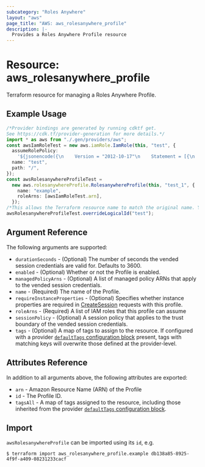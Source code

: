 ```yaml
---
subcategory: "Roles Anywhere"
layout: "aws"
page_title: "AWS: aws_rolesanywhere_profile"
description: |-
  Provides a Roles Anywhere Profile resource
---
```


# Resource: aws\_rolesanywhere\_profile

Terraform resource for managing a Roles Anywhere Profile.

## Example Usage

```typescript
/*Provider bindings are generated by running cdktf get.
See https://cdk.tf/provider-generation for more details.*/
import * as aws from "./.gen/providers/aws";
const awsIamRoleTest = new aws.iamRole.IamRole(this, "test", {
  assumeRolePolicy:
    '${jsonencode({\n    Version = "2012-10-17"\n    Statement = [{\n      Action = [\n        "sts:AssumeRole",\n        "sts:TagSession",\n        "sts:SetSourceIdentity"\n      ]\n      Principal = {\n        Service = "rolesanywhere.amazonaws.com",\n      }\n      Effect = "Allow"\n      Sid    = ""\n    }]\n  })}',
  name: "test",
  path: "/",
});
const awsRolesanywhereProfileTest =
  new aws.rolesanywhereProfile.RolesanywhereProfile(this, "test_1", {
    name: "example",
    roleArns: [awsIamRoleTest.arn],
  });
/*This allows the Terraform resource name to match the original name. You can remove the call if you don't need them to match.*/
awsRolesanywhereProfileTest.overrideLogicalId("test");

```

## Argument Reference

The following arguments are supported:

* `durationSeconds` - (Optional) The number of seconds the vended session credentials are valid for. Defaults to 3600.
* `enabled` - (Optional) Whether or not the Profile is enabled.
* `managedPolicyArns` - (Optional) A list of managed policy ARNs that apply to the vended session credentials.
* `name` - (Required) The name of the Profile.
* `requireInstanceProperties` - (Optional) Specifies whether instance properties are required in [CreateSession](https://docs.aws.amazon.com/rolesanywhere/latest/APIReference/API_CreateSession.html) requests with this profile.
* `roleArns` - (Required) A list of IAM roles that this profile can assume
* `sessionPolicy` - (Optional) A session policy that applies to the trust boundary of the vended session credentials.
* `tags` - (Optional) A map of tags to assign to the resource. If configured with a provider [`defaultTags` configuration block](https://registry.terraform.io/providers/hashicorp/aws/latest/docs#default_tags-configuration-block) present, tags with matching keys will overwrite those defined at the provider-level.

## Attributes Reference

In addition to all arguments above, the following attributes are exported:

* `arn` - Amazon Resource Name (ARN) of the Profile
* `id` - The Profile ID.
* `tagsAll` - A map of tags assigned to the resource, including those inherited from the provider [`defaultTags` configuration block](https://registry.terraform.io/providers/hashicorp/aws/latest/docs#default_tags-configuration-block).

## Import

`awsRolesanywhereProfile` can be imported using its `id`, e.g.

```console
$ terraform import aws_rolesanywhere_profile.example db138a85-8925-4f9f-a409-08231233cacf
```
